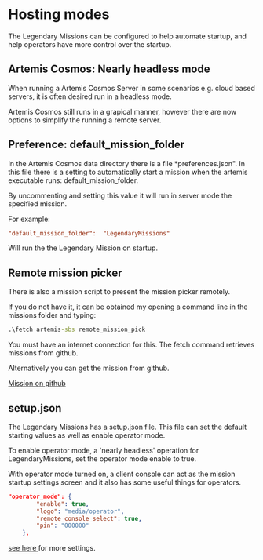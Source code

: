 # Hosting modes

The Legendary Missions can be configured to help automate startup, and help operators have more control over the startup.

## Artemis Cosmos: Nearly headless mode

When running a Artemis Cosmos Server in some scenarios e.g. cloud based servers, it is often desired run in a headless mode.

Artemis Cosmos still runs in a grapical manner, however there are now options to simplify the running a remote server.

## Preference: default_mission_folder
In the Artemis Cosmos data directory there is a file *preferences.json". In this file there is a setting to automatically start a mission when the artemis executable runs: default_mission_folder.

By uncommenting and setting this value it will run in server mode the specified mission.

For example:

``` ini
"default_mission_folder":  "LegendaryMissions"
```

Will run the the Legendary Mission on startup.

## Remote mission picker
There is also a mission script to present the mission picker remotely.

If you do not have it, it can be obtained my opening a command line in the missions folder and typing:

``` cmd
.\fetch artemis-sbs remote_mission_pick
```

You must have an internet connection for this. The fetch command retrieves missions from github.

Alternatively you can get the mission from github.

[Mission on github](https://github.com/artemis-sbs/remote_mission_pick)



## setup.json
The Legendary Missions has a setup.json file. This file can set the default starting values as well as enable operator mode.

To enable operator mode, a 'nearly headless' operation for LegendaryMissions, set the operator mode enable to true.

With operator mode turned on, a client console can act as the mission startup settings screen and it also has some useful things for operators.

``` json
"operator_mode": {
        "enable": true,
        "logo": "media/operator",
        "remote_console_select": true,
        "pin": "000000"
    },
```


[see here ](setup.json.md) for more settings.
